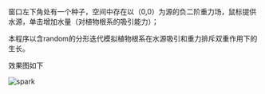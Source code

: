 窗口左下角处有一个种子，空间中存在以（0,0）为源的负二阶重力场，鼠标提供水源，单击增加水量（对植物根系的吸引能力）；

本程序以含random的分形迭代模拟植物根系在水源吸引和重力排斥双重作用下的生长。

效果图如下

![spark](https://user-images.githubusercontent.com/90584636/140866446-682548bc-4911-4190-9386-a23fe9471462.gif)
